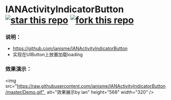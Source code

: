 # IANActivityIndicatorButton [![star this repo](http://github-svg-buttons.herokuapp.com/star.svg?user=ianisme&repo=IANActivityIndicatorButton&style=flat&background=1081C1)](https://github.com/ianisme/IANActivityIndicatorButton) [![fork this repo](http://github-svg-buttons.herokuapp.com/fork.svg?user=ianisme&repo=IANActivityIndicatorButton&style=flat&background=1081C1)](https://github.com/ianisme/IANActivityIndicatorButton/fork)


### 说明：
- https://github.com/ianisme/IANActivityIndicatorButton
- 实现在UIButton上放置加载loading

### 效果演示：
<img src="https://raw.githubusercontent.com/ianisme/IANActivityIndicatorButton/master/Demo.gif"  alt="效果展示by ian" height="568" width="320" />
